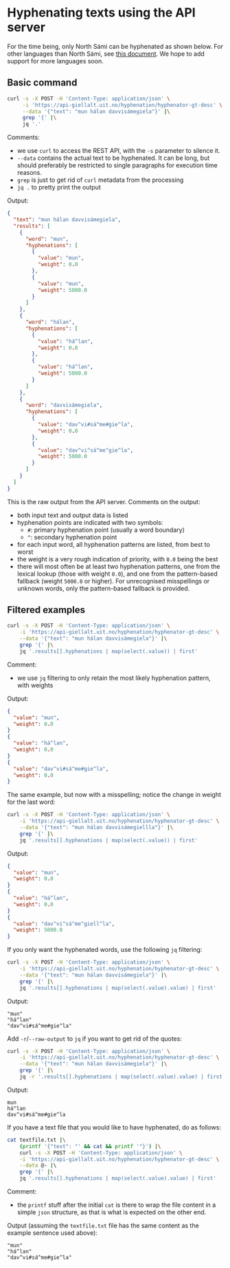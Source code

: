 # Hyphenating texts using the API server

For the time being, only North Sámi can be hyphenated as shown below. For other languages than North Sámi, see [this document](how-to-hyphenate-without-hyphenator.md). We hope to add support for more languages soon.

## Basic command

```sh
curl -s -X POST -H 'Content-Type: application/json' \
     -i 'https://api-giellalt.uit.no/hyphenation/hyphenator-gt-desc' \
     --data '{"text": "mun hálan davvisámegiela"}' |\
     grep '{' |\
     jq '.' 
```

Comments:

- we use `curl` to access the REST API, with the `-s` parameter to silence it.
- `--data` contains the actual text to be hyphenated. It can be long, but should preferably be restricted to single paragraphs for execution time reasons.
- `grep` is just to get rid of `curl` metadata from the processing
- `jq .` to pretty print the output

Output:

```json
{
  "text": "mun hálan davvisámegiela",
  "results": [
    {
      "word": "mun",
      "hyphenations": [
        {
          "value": "mun",
          "weight": 0.0
        },
        {
          "value": "mun",
          "weight": 5000.0
        }
      ]
    },
    {
      "word": "hálan",
      "hyphenations": [
        {
          "value": "há^lan",
          "weight": 0.0
        },
        {
          "value": "há^lan",
          "weight": 5000.0
        }
      ]
    },
    {
      "word": "davvisámegiela",
      "hyphenations": [
        {
          "value": "dav^vi#sá^me#gie^la",
          "weight": 0.0
        },
        {
          "value": "dav^vi^sá^me^gie^la",
          "weight": 5000.0
        }
      ]
    }
  ]
}
```

This is the raw output from the API server. Comments on the output:

- both input text and output data is listed
- hyphenation points are indicated with two symbols:
    - `#`: primary hyphenation point (usually a word boundary)
    - `^`: secondary hyphenation point
- for each input word, all hyphenation patterns are listed, from best to worst
- the weight is a very rough indication of priority, with `0.0` being the best
- there will most often be at least two hyphenation patterns, one from the lexical lookup (those with weight `0.0`), and one from the pattern-based fallback (weight `5000.0` or higher). For unrecognised misspellings or unknown words, only the pattern-based fallback is provided.

## Filtered examples

```sh
curl -s -X POST -H 'Content-Type: application/json' \
    -i 'https://api-giellalt.uit.no/hyphenation/hyphenator-gt-desc' \
    --data '{"text": "mun hálan davvisámegiela"}' |\
    grep '{' |\
    jq '.results[].hyphenations | map(select(.value)) | first'
```

Comment:

- we use `jq` filtering to only retain the most likely hyphenation pattern, with weights

Output:

```json
{
  "value": "mun",
  "weight": 0.0
}
{
  "value": "há^lan",
  "weight": 0.0
}
{
  "value": "dav^vi#sá^me#gie^la",
  "weight": 0.0
}
```

The same example, but now with a misspelling; notice the change in weight for the last word:

```sh
curl -s -X POST -H 'Content-Type: application/json' \
    -i 'https://api-giellalt.uit.no/hyphenation/hyphenator-gt-desc' \
    --data '{"text": "mun hálan davvisámegiellla"}' |\
    grep '{' |\
    jq '.results[].hyphenations | map(select(.value)) | first'
```

Output:

```json
{
  "value": "mun",
  "weight": 0.0
}
{
  "value": "há^lan",
  "weight": 0.0
}
{
  "value": "dav^vi^sá^me^giell^la",
  "weight": 5000.0
}
```

If you only want the hyphenated words, use the following `jq` filtering:

```sh
curl -s -X POST -H 'Content-Type: application/json' \
    -i 'https://api-giellalt.uit.no/hyphenation/hyphenator-gt-desc' \
    --data '{"text": "mun hálan davvisámegiela"}' |\
    grep '{' |\
    jq '.results[].hyphenations | map(select(.value).value) | first'
```

Output:

```
"mun"
"há^lan"
"dav^vi#sá^me#gie^la"
```

Add `-r`/`--raw-output` to `jq` if you want to get rid of the quotes:

```sh
curl -s -X POST -H 'Content-Type: application/json' \
    -i 'https://api-giellalt.uit.no/hyphenation/hyphenator-gt-desc' \
    --data '{"text": "mun hálan davvisámegiela"}' |\
    grep '{' |\
    jq -r '.results[].hyphenations | map(select(.value).value) | first'
```

Output:

```
mun
há^lan
dav^vi#sá^me#gie^la
```

If you have a text file that you would like to have hyphenated, do as follows:

```sh
cat textfile.txt |\
    (printf '{"text": "' && cat && printf '"}') |\
    curl -s -X POST -H 'Content-Type: application/json' \
    -i 'https://api-giellalt.uit.no/hyphenation/hyphenator-gt-desc' \
    --data @- |\                                    
    grep '{' |\
    jq '.results[].hyphenations | map(select(.value).value) | first'
```

Comment:
- the `printf` stuff after the initial `cat` is there to wrap the file content in a simple `json` structure, as that is what is expected on the other end.

Output (assuming the `textfile.txt` file has the same content as the example sentence used above):

```
"mun"
"há^lan"
"dav^vi#sá^me#gie^la"
```
